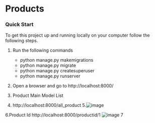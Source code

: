# Products
### Quick Start
To get this project up and running locally on your computer follow the following steps.

1. Run the following commands
    * python manage.py makemigrations
    * python manage.py migrate
    * python manage.py createsuperuser
    * python manage.py runserver
   
2. Open a browser and go to http://localhost:8000/

3. Product Main Model List
4. http://localhost:8000/all_product
5.![image](https://user-images.githubusercontent.com/96526237/207080708-dbad89f7-7d6e-480b-8f96-272e5f5b8f7e.png)

6.Product Id
http://localhost:8000/productid/1
![image](https://user-images.githubusercontent.com/96526237/207081051-29a4ee4e-386e-4a39-b6aa-fb2e790375ae.png)
7

